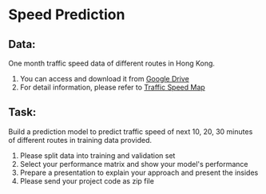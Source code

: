 # Speed Prediction
## Data:
One month traffic speed data of different routes in Hong Kong. 
1. You can access and download it from [Google Drive](https://drive.google.com/drive/folders/1bVVvC-D-GcbeVipAKxkB76D8zsUXXN0m?usp=sharing)
2. For detail information, please refer to [Traffic Speed Map](https://data.gov.hk/en-data/dataset/hk-td-sm_1-traffic-speed-map)
## Task:
Build a prediction model to predict traffic speed of next 10, 20, 30 minutes of different routes in training data provided.
1. Please split data into training and validation set
2. Select your performance matrix and show your model's performance
3. Prepare a presentation to explain your approach and present the insides
4. Please send your project code as zip file
